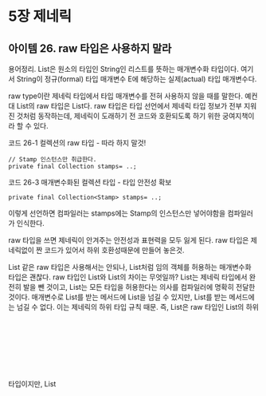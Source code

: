 # 5장 제네릭
## 아이템 26. raw 타입은 사용하지 말라

용어정리.
List<String>은 원소의 타입인 String인 리스트를 뜻하는 매개변수화 타입이다.
여기서 String이 정규(formal) 타입 매개변수 E에 해당하는 실제(actual) 타입 매개변수다.

raw type이란 제네릭 타입에서 타입 매개변수를 전혀 사용하지 않을 때를 말한다.
예컨대 List<E>의 raw 타입은 List다. 
raw 타입은 타입 선언에서 제네릭 타입 정보가 전부 지워진 것처럼 동작하는데, 제네릭이 도래하기 전 코드와 호환되도록 하기 위한 궁여지책이라 할 수 있다.

코드 26-1 컬렉션의 raw 타입 - 따라 하지 말것!
```
// Stamp 인스턴스만 취급한다.
private final Collection stamps= ..;
```

코드 26-3 매개변수화된 컬렉션 타입 - 타입 안전성 확보
```
private final Collection<Stamp> stamps= ..;
```
이렇게 선언하면 컴파일러는 stamps에는 Stamp의 인스턴스만 넣어야함을 컴파일러가 인식한다.


raw 타입을 쓰면 제네릭이 안겨주는 안전성과 표현력을 모두 잃게 된다.
raw 타입은 제네릭없이 짠 코드가 있어서 하위 호환성때문에 만들어 놓은것.

List 같은 raw 타입은 사용해서는 안되나, List<Object>처럼 임의 객체를 허용하는 매개변수화 타입은 괜찮다.
raw 타입인 List와 List<Object>의 차이는 무엇일까?
List는 제네릭 타입에서 완전히 발을 뺀 것이고, List<Object>는 모든 타입을 허용한다는 의사를 컴파일러에 명확히 전달한 것이다.
매개변수로 List를 받는 메서드에 List<String>을 넘길 수 있지만, List<Object>를 받는 메서드에는 넘길 수 없다. 
이는 제네릭의 하위 타입 규칙 때문. 즉, List<String>은 raw 타입인 List의 하위 타입이지만, List<Object>의 하위 타입은 아니다.
그 결과 List<Object>와 같은 매개변수화 타입을 사용할 때와 달리 List같은 raw 타입을 사용하면 타입 안전성을 잃게 된다.

원소의 타입을 몰라도 되는 raw 타입을 쓰고 싶다면?
비한정적 와일드카드 타입(unbounede wildcard type)을 대신 사용하는 게 좋다.
제네릭 타입을 쓰고 싶지만 실제 타입 매개변수가 무엇인지 신경 쓰고 싶지 않다면 물음표(?)를 사용하자.

Set<?>와 raw 타입인 Set의 차이는 무엇일까?
와일드카드 탕입은 안전하고, raw 타입은 안전하지 않다.
raw 타입 컬렉션에는 아무 원소나 넣을 수 있으니 타입 불변식을 훼손하기 쉽다.
반면 Collection<?>에는 (null외에는) 어떤 원소도 넣을 수 없다.


raw 타입을 쓰지 말라는 규칙의 예외
- class 리터럴에는 raw 타입을 써야 한다.
List.class, String[].class, int.class는 허용하고 List<String>.class와 List<?>.class는 허용하지 않는다.
- instanceof 연산자.
런타임에는 제네릭 타입 정보가 지워지므로 instanceof 연산자는 비한정적 와일드카드 타입 이외의 매개변수화 타입에는 적용할 수 없다.
그리고 raw 타입이든 비한정적 와일드카드타입이는 instanceof 는 완전히 똑같이 동작한다.

코드 26-7 raw 타입을 써도 좋은 예 - instanceof 연산자
```
if( o instanceof Set) { //raw 타입
	Set<?> s = (Set<?>) o; // 와일드카드 타입
}
```

## 아이템 27. 비검사 경고를 제거하라

warning을 가능한 모두 제거하고, 경고를 제거할 수 없지만 타입 안전하다고 확신할 수 있다면 @SuppressWarning("unchecked") 애너테이션을 달아 경고를 숨기자.
@SuppressWarning 은 가능한 한 좁은 범위에 적용하고 그 경고를 무시해도 안전한 이유를 항상 주석으로 남겨야 한다.

## 아이템 28. 배열보다는 리스트를 사용하라.
배열과 제네릭 타입에는 중요한 차이가 두가지 있다.

첫번째, 배열은 공변(Sub가 Super의 하위 타입이라면 배열 Sub[]는 배열 Super[]의 하위 타입이 된다. 즉 함께 변한다는 뜻)이다.
반면 제네릭은 불공변이다. 즉 서로 다른 타입 Type1과 Type2가 있을 때, List<Type1>은 List<Type2>의 하위 타입도 아니고 상위 타입도 아니다.

코드 28-1 런타임에 실패한다.
```
Object[] objectArray = new Long[1];
objectArray[0] = "타입이 달라 넣을 수 없다."; //ArrayStoreException을 던진다.
```

하지만 다음 코드는 문법에 맞지 않는다.
코드 28-2 컴파일되지 않는다.
```
List<Object> ol = new ArrayList<Long>(); //호환되지 않는 타입이다.
```

두번째, 배열은 실체화(reify)된다. 배열은 런타임에도 자신이 담기로 한 원소의 타입을 인지하고 확인한다. 
그래서 28-1 코드에서 Long 배열에 String을 넣으려 하면 ArrayStoreException이 발생한다. 
반면 제네릭은 타입 정보가 런타임에는 소거(erasure)된다. 원소 타입을 컴파일타임에만 검사하며 런타임에는 알수조차 없다는 뜻이다.


정리.
배열과 제네릭에는 매우 다른 타입 규칙이 적용된다. 배열은 공변이고 실체화되는 반면, 제네릭은 불공변이고 타입 정보가 소거된다. 그 결과 배열은 런타임에는 타입 안전하지만 컴파일타임에는 그렇지 않다.
제네릭은 반대다. 그래서 둘을 섞어 쓰기란 쉽지 않다. 둘을 섞어 쓰다가 컴파일 오류나 경고를 만나면, 가장 먼저 배열을 리스트로 대체하는 방법은 적용해보자.

## 아이템 29. 이왕이면 제네릭 타입으로 만들라.

정리.
클라이언트에서 직접 형변환해야 하는 타입보다 제네릭 타입이 더 안전하고 쓰기 편하다.
그러니 새로운 타입을 설계할 때는 형변환 없이도 사용할 수 있도록 하라. 그렇게 하려면 제네릭 타입으로 만들어야 할 경우가 많다. 기존 타입 중 제네릭이었어야 하는게 있다면 제네릭 타입으로 변경하자. 기존 클라이언트에는 아무 영향을 주지 않으면서, 새로운 사용자를 훨씬 편하게 해주는 길이다.

## 아이템 30. 이왕이면 제네릭 메서드로 만들라

정리.
클라이언트에서 입력 매개변수와 반환값을 명시적으로 형변환해야 하는 메서드보다 제네릭 메서드가 더 안전하며 사용하기도 쉽다. 타입과 마찬가지로, 메서드도 형변환 없이 사용할 수 있는 편이 좋으며, 많은 경우 그렇게 하려면 제네릭 메서드가 되어야 한다. 역시 타입과 마찬가지로, 형변환을 해줘야 하는 기존 메서드는 제네릭하게 만들자. 기존 클라이언트는 그대로 둔 채 새로운 사용자의 삶을 훨씬 편하게 만들어줄것이다.

## 아이템 31. 한정적 와일드카드를 사용해 API 유연성을 높이라.

요구사항: Stack 클래스에 pushAll 메서드를 추가하고 싶다.
```
public class Stack<E> { ... }
```

```
public void pushAll(Iterable<E> src) {
    for (E e : src)
        push(e);
}
```

이 메서드는 컴파일 되지만 완벽하지 않다. 
Iterable src의 원소타입이 스택의 원소 타입과 일치하면 잘 작동한다. 하지만 Stack<Number>로 선언한 후 pushAll(intVal)을 호출하면 어떻게 될까? 여기서 intVal은 Integer 타입이다.

Integer는 Number의 하위 타입이니 논리적으로 잘 작동할 것 같지만, 오류 메시지가 뜬다. 매개변수화 타입이 불공변이기 때문이다.
```
incompatible types : Iterable<Integer> cannnot be converted to Iterable<Number> 
numberStack.pushAll(integers);
```


이렇게 해결하자.
코드 31-2 E 생산자(producer) 매개변수에 와일드카드 타입 적용
```
public void pushAll(Iterable<? extends E> src) {
    for (E e : src)
        push(e);
}
```

popAll()도 필요하다면 마찬가지.
popAll의 입력 매개변수의 타입이 'E의 Collection'이 아니라 'E의 상위 타입의 Collection'이어야 한다.(모든 타입은 자기 자신의 상위 타입이다.)
와일드카드 타입을 사용한 Collection<? super E>가 정확히 이런 의미이다.

코드 31-4 E 소비자(consumer) 매개변수에 와일드카드 타입 적용
```
public void popAll(Collection<? super E> dst) {
    while (!isEmpty())
        dst.add(pop());
}
```

유연성을 극대화하려면 원소의 생산자나 소비자용 입력 매개변수에 와일드카드 타입을 사용하라.
한편, 입력 매개변수가 생산자와 소비자 역할을 동시에 한다면 와일드카드 타입을 써도 좋을게 없다. 
타입을 정확히 지정해야 하는 상황으로, 이때는 와일드카드 타입을 쓰지 말아야 한다.

아래 공식을 외워두면 어떤 와일드카드 타입을 써야하는지 기억하는데 도움이 될것이다.
펙스(PECS) : producer-extends, consumer-super
매개변수화 타입T가 생산자라면 <? extends T>를 사용하고, 소비자라면, <? super T>를 사용하라.

## 아이템 32. 제네릭과 가변인수를 함께 쓸 때는 신중하라.

가변인수 메서드를 호출하면 가변인수를 담기 위한 배열이 자동으로 하나 만들어진다.
그런데 내부로 감춰야 했을 이 배열을 그만 클라이언트에 노출하는 문제가 생겼다.
그 결과 varargs 매개변수에 제네릭이나 매개 변수화 타입이 포함되면 알기 어려운 컴파일 경고가 발생한다.

코드 32-1 제네릭과 varargs를 혼용하면 타입 안정성이 깨진다.
```
static void dangerous(List<String>... stringLists) {
    List<Integer> intList = List.of(42);
    Object[] objects = stringLists;
    object[0] = intList; //힙 오염 발생
    String s = stringLists[0].get(0); //ClassCastException
}
```
타입 안전성이 깨지니 제네릭 varargs 배열 매개변수에 값을 저장하는 것은 안전하지 않다.

코드 32-4 제네릭 varargs 매개변수를 List로 대체한 예 - 타입 안전하다
```
static <T> flatten(List<List<? extends T>> stringLists) {
    List<T> result = new ArrayList<>();
    for(List<? extends T> list: lists) 
        result.addAll(list);
    return result;
}
```

정리.
가변인수와 제네릭은 궁합이 좋지 않다. 가변인수 기능은 배열을 노출하여 추상화가 완벽하지 못하고, 배열과 제네릭의 타입 규칙이 서로 다르기 때문이다.
제네릭 varagrs 매개변수는 타입 안전하지는 않지만, 허용된다. 메서드에 제네릭 (혹은 매개변수화된) varargs 매개변수를 사용하고자 한다면, 먼저 그 메서드가 타입 안전한지 확인한 다음 @SafeVarargs 애너테이션을 달아 사용하는 데 불편함이 없게끔 하자.

## 아이템 33. 타입 안전 이종 컨테이너를 고려하라.

예컨대 데이터베이스의 행(row)은 임의 개수의 열(column)을 가질 수 있는데, 모두 열을 타입 안전하게 이용할 수 있다면 멋질 것이다. 
다행히 쉬운 해법이 있다. 컴테이너 대신 키를 매개변수화한 다음, 컨테이너에 값을 넣거나 뺄 때 매개변수화한 키를 함께 제공하면 된다. 
이렇게 하면 제네릭 타입 시스템이 값의 타입이 키와 같음을 보장해 줄 것이다. 이러한 설계 방식을 타입 안전 이종 컨테이너 패턴(type safe heterogeneous container pattern)이라 한다.

정리.
컬렉션 API로 대표되는 일반적인 제네릭 형태에서는 한 컨테이너가 다룰 수 있는 타입 매개변수의 수가 고정되어 있다.
하지만 컨테이너 자체가 아닌 키를 타입 매개변수로 바꾸면 이런 제약이 없는 타입 안전 이종 컨테이너를 만들 수 있다. 타입 안전 이종 컨테이너는 Class를 키로 쓰며, 이런 식으로 쓰이는 Class 객체를 타입 토큰이라 한다. 또한 직접 구현한 키 타입도 쓸 수 있다. 예컨대 데이터베이스의 행(컨테이너)을 표현한 DatabaseRow 타입에는 제네릭 타입인 Column<T>를 키로 사용할 수 있다.


